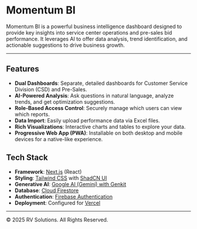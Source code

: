 # Momentum BI

Momentum BI is a powerful business intelligence dashboard designed to provide key insights into service center operations and pre-sales bid performance. It leverages AI to offer data analysis, trend identification, and actionable suggestions to drive business growth.

---

## Features

- **Dual Dashboards**: Separate, detailed dashboards for Customer Service Division (CSD) and Pre-Sales.
- **AI-Powered Analysis**: Ask questions in natural language, analyze trends, and get optimization suggestions.
- **Role-Based Access Control**: Securely manage which users can view which reports.
- **Data Import**: Easily upload performance data via Excel files.
- **Rich Visualizations**: Interactive charts and tables to explore your data.
- **Progressive Web App (PWA)**: Installable on both desktop and mobile devices for a native-like experience.

## Tech Stack

- **Framework**: [Next.js](https://nextjs.org/) (React)
- **Styling**: [Tailwind CSS](https://tailwindcss.com/) with [ShadCN UI](https://ui.shadcn.com/)
- **Generative AI**: [Google AI (Gemini) with Genkit](https://firebase.google.com/docs/genkit)
- **Database**: [Cloud Firestore](https://firebase.google.com/docs/firestore)
- **Authentication**: [Firebase Authentication](https://firebase.google.com/docs/auth)
- **Deployment**: Configured for [Vercel](https://vercel.com)

---

© 2025 RV Solutions. All Rights Reserved.